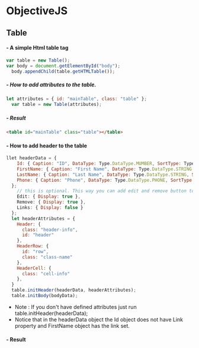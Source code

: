 # ObjectiveJS

## Table

#### - A simple Html table tag
```javascript
var table = new Table();
var body = document.getElementById("body");
  body.appendChild(table.getHTMLTable());
```
##### - How to add attributes to the table.
```javascript
let attributes = { id: "mainTable", class: "table" };
  var table = new Table(attributes);
```
##### - Result
```HTML
<table id="mainTable" class="table"></table>
```

#### - How to add header to the table
  
```JavaScript
llet headerData = {
    Id: { Caption: "ID", DataType: Type.DataType.MUMBER, SortType: Type.OrderType.ASC, Display: true },
    FirstName: { Caption: "First Name", DataType: Type.DataType.STRING, SortType: Type.OrderType.NONE, Display: true, Link: "https://google.com" },
    LastName: { Caption: "Last Name", DataType: Type.DataType.STRING, SortType: Type.OrderType.NONE, Display: true, Link: null },
    Phone: { Caption: "Phone", DataType: Type.DataType.PHONE, SortType: Type.OrderType.NONE, Display: true, Link: null }
  };
    // this is optional. This way you can add edit and remove button to each row.
    Edit: { Display: true },
    Remove: { Display: true },
    Links: { Display: false }
  };
  let headerAttributes = {
    Header: {
      class: "header-info",
      id: "header"
    },
    HeaderRow: {
      id: "row",
      class: "class-name"
    },
    HeaderCell: {
      class: "cell-info"
    },
  }
  table.initHeader(headerData, headerAttributes);
  table.initBody(bodyData);
```
- Note : If you don't have defined attributes just run table.initHeader(headerData);
- Notice that in the headerData object the Id object does not have Link property and FirstName object has the link set.

#### - Result

```HTML


```